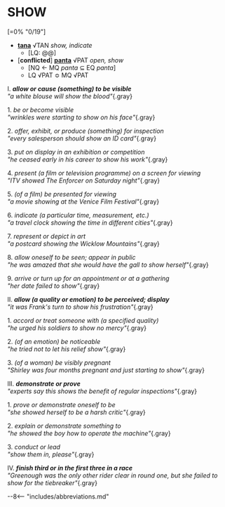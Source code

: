 # SHOW

[=0% "0/19"]

+ [**tana**](https://eldamo.org/content/words/word-3630401887.html) √TAN *show, indicate*
	+ [LQ: @@]
+ [**conflicted**] [**panta**](https://eldamo.org/content/words/word-1932419627.html) √PAT *open, show*
	+ [NQ &larr; MQ *panta* &sube; EQ *panta*]
	+ LQ √PAT &bump; MQ √PAT

I. ***allow or cause (something) to be visible***<br>
*"a white blouse will show the blood"*{.gray}

1\. *be or become visible*<br>
*"wrinkles were starting to show on his face"*{.gray}

2\. *offer, exhibit, or produce (something) for inspection*<br>
*"every salesperson should show an ID card"*{.gray}

3\. *put on display in an exhibition or competition*<br>
*"he ceased early in his career to show his work"*{.gray}

4\. *present (a film or television programme) on a screen for viewing*<br>
*"ITV showed The Enforcer on Saturday night"*{.gray}

5\. *(of a film) be presented for viewing*<br>
*"a movie showing at the Venice Film Festival"*{.gray}

6\. *indicate (a particular time, measurement, etc.)*<br>
*"a travel clock showing the time in different cities"*{.gray}

7\. *represent or depict in art*<br>
*"a postcard showing the Wicklow Mountains"*{.gray}

8\. *allow oneself to be seen; appear in public*<br>
*"he was amazed that she would have the gall to show herself"*{.gray}

9\. *arrive or turn up for an appointment or at a gathering*<br>
*"her date failed to show"*{.gray}

II. ***allow (a quality or emotion) to be perceived; display***<br>
*"it was Frank's turn to show his frustration"*{.gray}

1\. *accord or treat someone with (a specified quality)*<br>
*"he urged his soldiers to show no mercy"*{.gray}

2\. *(of an emotion) be noticeable*<br>
*"he tried not to let his relief show"*{.gray}

3\. *(of a woman) be visibly pregnant*<br>
*"Shirley was four months pregnant and just starting to show"*{.gray}

III. ***demonstrate or prove***<br>
*"experts say this shows the benefit of regular inspections"*{.gray}

1\. *prove or demonstrate oneself to be*<br>
*"she showed herself to be a harsh critic"*{.gray}

2\. *explain or demonstrate something to*<br>
*"he showed the boy how to operate the machine"*{.gray}

3\. *conduct or lead*<br>
*"show them in, please"*{.gray}

IV. ***finish third or in the first three in a race***<br>
*"Greenough was the only other rider clear in round one, but she failed to show for the tiebreaker"*{.gray}

--8<-- "includes/abbreviations.md"